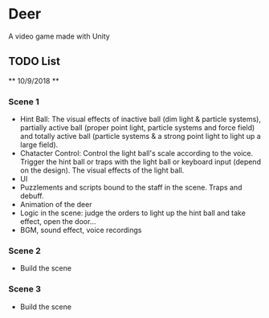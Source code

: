 # Deer
A video game made with Unity

## TODO List
** 10/9/2018 **
### Scene 1
* Hint Ball: The visual effects of inactive ball (dim light & particle systems), partially active ball (proper point light, particle systems and force field) and totally active ball (particle systems & a strong point light to light up a large field).
* Chatacter Control: Control the light ball's scale according to the voice. Trigger the hint ball or traps with the light ball or keyboard input (depend on the design). The visual effects of the light ball.
* UI
* Puzzlements and scripts bound to the staff in the scene. Traps and debuff.
* Animation of the deer
* Logic in the scene: judge the orders to light up the hint ball and take effect, open the door...
* BGM, sound effect, voice recordings

### Scene 2
* Build the scene

### Scene 3
* Build the scene

